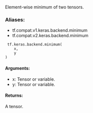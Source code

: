 Element-wise minimum of two tensors.
### Aliases:
- tf.compat.v1.keras.backend.minimum
- tf.compat.v2.keras.backend.minimum

```
 tf.keras.backend.minimum(
    x,
    y
)
```
#### Arguments:
- x: Tensor or variable.
- y: Tensor or variable.
#### Returns:
A tensor.
